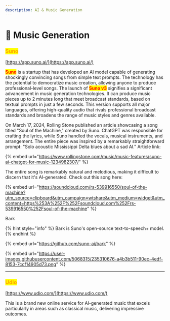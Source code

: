 ```yaml
---
description: AI & Music Generation
---
```


# 🎼 Music Generation

### <mark style="color:orange;">Suno</mark>

[https://app.suno.ai/](https://app.suno.ai/)

<mark style="color:red;">**Suno**</mark> is a startup that has developed an AI model capable of generating shockingly convincing songs from simple text prompts. The technology has the potential to democratize music creation, allowing anyone to produce professional-level songs. The launch of <mark style="color:red;">**Suno v3**</mark> signifies a significant advancement in music generation technologies. It can produce music pieces up to 2 minutes long that meet broadcast standards, based on textual prompts in just a few seconds. This version supports all major languages, offering high-quality audio that rivals professional broadcast standards and broadens the range of music styles and genres available.&#x20;

On March 17, 2024, Rolling Stone published an article showcasing a song titled "Soul of the Machine," created by Suno. ChatGPT was responsible for crafting the lyrics, while Suno handled the vocals, musical instruments, and arrangement. The entire piece was inspired by a remarkably straightforward prompt: "Solo acoustic Mississippi Delta blues about a sad AI." Article link:&#x20;

{% embed url="https://www.rollingstone.com/music/music-features/suno-ai-chatgpt-for-music-1234982307/" %}

The entire song is remarkably natural and melodious, making it difficult to discern that it's AI-generated. Check out this song here:&#x20;

{% embed url="https://soundcloud.com/rs-539916550/soul-of-the-machine?utm_source=clipboard&utm_campaign=wtshare&utm_medium=widget&utm_content=https%253A%252F%252Fsoundcloud.com%252Frs-539916550%252Fsoul-of-the-machine" %}

Bark

{% hint style="info" %}
Bark is Suno's open-source text-to-speech+ model.
{% endhint %}

{% embed url="https://github.com/suno-ai/bark" %}

{% embed url="https://user-images.githubusercontent.com/5068315/235310676-a4b3b511-90ec-4edf-8153-7ccf14905d73.png" %}



***

### <mark style="color:orange;">Udio</mark>

[https://www.udio.com/](https://www.udio.com/)

This is a brand new online service for AI-generated music that excels particularly in areas such as classical music, delivering impressive outcomes.











